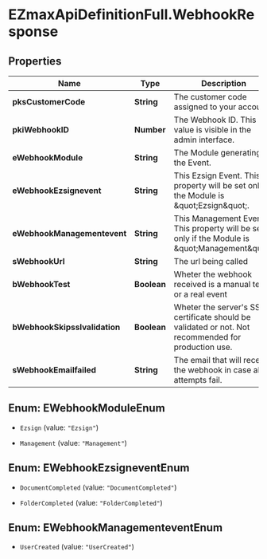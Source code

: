 # EZmaxApiDefinitionFull.WebhookResponse

## Properties

Name | Type | Description | Notes
------------ | ------------- | ------------- | -------------
**pksCustomerCode** | **String** | The customer code assigned to your account | 
**pkiWebhookID** | **Number** | The Webhook ID. This value is visible in the admin interface. | 
**eWebhookModule** | **String** | The Module generating the Event. | 
**eWebhookEzsignevent** | **String** | This Ezsign Event. This property will be set only if the Module is \&quot;Ezsign\&quot;. | [optional] 
**eWebhookManagementevent** | **String** | This Management Event. This property will be set only if the Module is \&quot;Management\&quot;. | [optional] 
**sWebhookUrl** | **String** | The url being called | 
**bWebhookTest** | **Boolean** | Wheter the webhook received is a manual test or a real event | 
**bWebhookSkipsslvalidation** | **Boolean** | Wheter the server&#39;s SSL certificate should be validated or not. Not recommended for production use. | 
**sWebhookEmailfailed** | **String** | The email that will receive the webhook in case all attempts fail. | 



## Enum: EWebhookModuleEnum


* `Ezsign` (value: `"Ezsign"`)

* `Management` (value: `"Management"`)





## Enum: EWebhookEzsigneventEnum


* `DocumentCompleted` (value: `"DocumentCompleted"`)

* `FolderCompleted` (value: `"FolderCompleted"`)





## Enum: EWebhookManagementeventEnum


* `UserCreated` (value: `"UserCreated"`)




